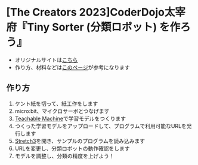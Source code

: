 # [The Creators 2023]CoderDojo太宰府『Tiny Sorter (分類ロボット) を作ろう』

- オリジナルサイトは[こちら](https://experiments.withgoogle.com/tiny-sorter/view)
- 作り方、材料などは[このページ](https://coderdojo-fukuoka.github.io/blog/ai/teachablemachine/2020/10/14/teachablemacine-tiny-sorter.html)が参考になります



## 作り方
1. ケント紙を切って、紙工作をします
2. micro:bit、マイクロサーボとつなげます
3. [Teachable Machine](https://teachablemachine.withgoogle.com/)で学習モデルをつくります
4. つくった学習モデルをアップロードして、プログラムで利用可能なURLを発行します
5. [Stretch3](https://stretch3.github.io/)を開き、サンプルのプログラムを読み込みます
6. URLを変更し、分類ロボットの動作確認をします
7. モデルを調整し、分類の精度を上げよう！
